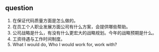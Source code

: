 ## question

1. 在保证代码质量方面是怎么做的。
2. 在员工个人职业发展方面公司有什么方案，会提供哪些帮助。
3. 公司战略是什么，有没有什么更宏大的战略规划。今年的战略预期是什么。
4. 工资待遇与工作时间制度。
5. What I would do, Who I would work for, work with?
